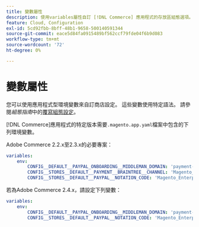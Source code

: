 ```yaml
---
title: 變數屬性
description: 使用variables屬性自訂 [!DNL Commerce] 應用程式的存放區組態選項。
feature: Cloud, Configuration
exl-id: 5cd92fbb-8bff-48b1-9658-500140591344
source-git-commit: eace5d84fa0915489bf562ccf79fde04f6b9d083
workflow-type: tm+mt
source-wordcount: '72'
ht-degree: 0%

---
```


# 變數屬性

您可以使用應用程式型環境變數來自訂商店設定。 這些變數使用特定語法。 請參閱&#x200B;_組態指南_&#x200B;中的[覆寫組態設定](https://experienceleague.adobe.com/docs/commerce-operations/configuration-guide/paths/override-config-settings.html)。

[!DNL Commerce]應用程式的特定版本需要`.magento.app.yaml`檔案中包含的下列環境變數。

Adobe Commerce 2.2.x至2.3.x的必要專案：

```yaml
variables:
    env:
        CONFIG__DEFAULT__PAYPAL_ONBOARDING__MIDDLEMAN_DOMAIN: 'payment-broker.magento.com'
        CONFIG__STORES__DEFAULT__PAYMENT__BRAINTREE__CHANNEL: 'Magento_Enterprise_Cloud_BT'
        CONFIG__STORES__DEFAULT__PAYPAL__NOTATION_CODE: 'Magento_Enterprise_Cloud'
```

若為Adobe Commerce 2.4.x，請設定下列變數：

```yaml
variables:
    env:
        CONFIG__DEFAULT__PAYPAL_ONBOARDING__MIDDLEMAN_DOMAIN: 'payment-broker.magento.com'
        CONFIG__STORES__DEFAULT__PAYPAL__NOTATION_CODE: 'Magento_Enterprise_Cloud'
```
